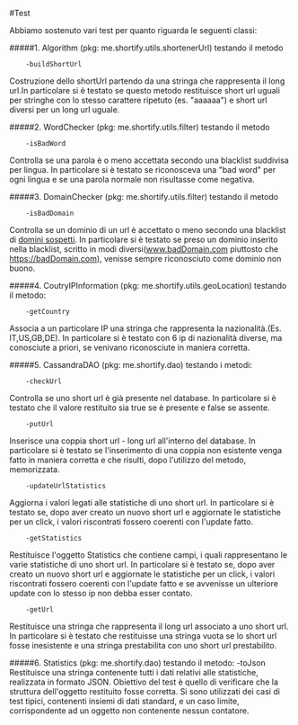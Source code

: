 #Test


Abbiamo sostenuto vari test per quanto riguarda le seguenti classi:


#####1.  Algorithm (pkg: me.shortify.utils.shortenerUrl) testando il metodo 
				
		-buildShortUrl 
Costruzione dello shortUrl partendo da una stringa che rappresenta il long url.In particolare si è testato se questo metodo restituisce short url uguali per stringhe con lo stesso carattere ripetuto (es. "aaaaaa") e short url diversi per un long url uguale.

#####2. WordChecker (pkg: me.shortify.utils.filter) testando il metodo
		
		-isBadWord
Controlla se una parola è o meno accettata secondo una blacklist suddivisa per lingua. In particolare si è testato se riconosceva una "bad word" per ogni lingua e se una parola normale non risultasse come negativa.

#####3. DomainChecker (pkg: me.shortify.utils.filter) testando il metodo

		-isBadDomain
Controlla se un dominio di un url è accettato o meno secondo una blacklist di [domini sospetti](https://isc.sans.edu/suspicious_domains.html). In particolare si è testato se preso un dominio inserito nella blacklist, scritto in modi diversi(www.badDomain.com piuttosto che https://badDomain.com), venisse sempre riconosciuto come dominio non buono. 

#####4. CoutryIPInformation (pkg: me.shortify.utils.geoLocation) testando il metodo:
 
		-getCountry
Associa a un particolare IP una stringa che rappresenta la nazionalità.(Es. IT,US,GB,DE). In particolare si è testato con 6 ip di nazionalità diverse, ma conosciute a priori, se venivano riconosciute in maniera corretta.

#####5. CassandraDAO	(pkg: me.shortify.dao) testando i metodi:

		-checkUrl
Controlla se uno short url è già presente nel database. In particolare si è testato che il valore restituito sia true se è presente e false se assente.

		-putUrl
Inserisce una coppia short url - long url all'interno del database. In particolare si è testato se l'inserimento di una coppia non esistente venga fatto in maniera corretta e che risulti, dopo l'utilizzo del metodo, memorizzata.	

		-updateUrlStatistics		
Aggiorna i valori legati alle statistiche di uno short url. In particolare si è testato se, dopo aver creato un nuovo short url e aggiornate le statistiche per un click, i valori riscontrati fossero coerenti con l'update fatto.

		-getStatistics
Restituisce l'oggetto Statistics che contiene campi, i quali rappresentano le varie statistiche di uno short url. In particolare si è testato	se, dopo aver creato un nuovo short url e aggiornate le statistiche per un click, i valori riscontrati fossero coerenti con l'update fatto e se avvenisse un ulteriore update con lo stesso ip non debba esser contato.	

		-getUrl
Restituisce una stringa che rappresenta il long url associato a uno short url. In particolare si è testato che restituisse una stringa vuota se lo short url fosse inesistente e una stringa prestabilita con uno short url prestabilito. 
		
#####6. Statistics (pkg: me.shortify.dao) testando il metodo:
		-toJson
Restituisce una stringa contenente tutti i dati relativi alle statistiche, realizzata in formato JSON. Obiettivo del test è quello di verificare che la struttura dell'oggetto restituito fosse corretta. Si sono utilizzati dei casi di test tipici, contenenti insiemi di dati standard, e un caso limite, corrispondente ad un oggetto non contenente nessun contatore.
